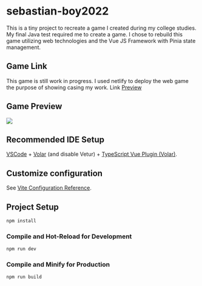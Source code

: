 # sebastian-boy2022

This is a tiny project to recreate a game I created during my college studies. My final Java test required me to create a game. I chose to rebuild this game utilizing web technologies and the Vue JS Framework with Pinia state management.

## Game Link
This game is still work in progress. I used netlify to deploy the web game the purpose of showing casing my work.
Link <a href="https://sebastian-boy.netlify.app">Preview</a>

## Game Preview

<img src="https://github.com/hector-light-blazor/Sebastian-boy/blob/master/animations/AnimationGamePreview.gif?raw=true" />

## Recommended IDE Setup

[VSCode](https://code.visualstudio.com/) + [Volar](https://marketplace.visualstudio.com/items?itemName=Vue.volar) (and disable Vetur) + [TypeScript Vue Plugin (Volar)](https://marketplace.visualstudio.com/items?itemName=Vue.vscode-typescript-vue-plugin).

## Customize configuration

See [Vite Configuration Reference](https://vitejs.dev/config/).

## Project Setup

```sh
npm install
```

### Compile and Hot-Reload for Development

```sh
npm run dev
```

### Compile and Minify for Production

```sh
npm run build
```
